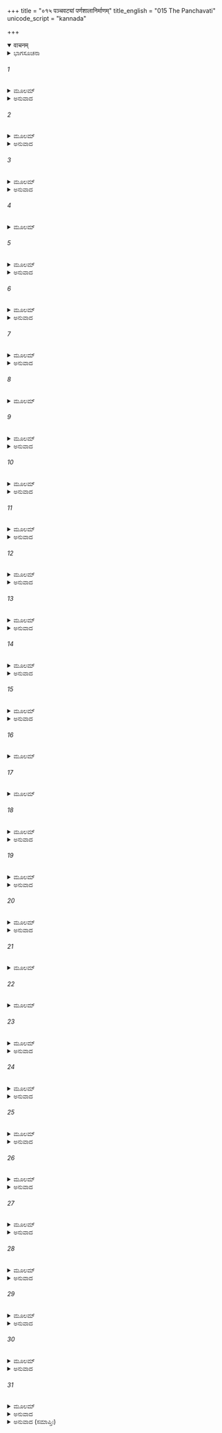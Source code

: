 +++
title = "०१५ पञ्चवट्यां पर्णशालानिर्माणम्"
title_english = "015 The Panchavati"
unicode_script = "kannada"

+++
<details open><summary>वाचनम्</summary>

<div class="audioEmbed"  caption="श्रीराम-हरिसीताराममूर्ति-घनपाठिभ्यां वचनम्" src="https://archive.org/download/Ramayana-recitation-Sriram-harisItArAmamUrti-Ghanapaati-v2/Kanda_3/Kanda_3_ARK-015-Panchavatyam_Parnashala_Nirmanam.mp3"></div>
</details>



<details><summary>ಭಾಗಸೂಚನಾ</summary>

ಪಂಚವಟಿಯ ರಮಣೀಯವಾದ ಪ್ರದೇಶವೊಂದರಲ್ಲಿ ಲಕ್ಷ್ಮಣನು ಶ್ರೀರಾಮನ ನಿರ್ದೇಶನದಂತೆ ಸುಂದರವಾದ ಪರ್ಣಶಾಲೆಯನ್ನು ನಿರ್ಮಿಸಿದುದು, ಅದರಲ್ಲಿ ಸೀತಾ-ರಾಮ-ಲಕ್ಷ್ಮಣರು ವಾಸಿಸಿದುದು
</details>

###### 1


<details><summary>ಮೂಲಮ್</summary>

ತತಃ ಪಂಚವಟೀಂ ಗತ್ವಾ ನಾನಾ ವ್ಯಾಳಮೃಗಾಯುತಾಮ್ ।  
ಉವಾಚ ಲಕ್ಷ್ಮಣಂ ರಾಮೋ ಭ್ರಾತರಂ ದೀಪ್ತತೇಜಸಮ್ ॥
</details>

<details><summary>ಅನುವಾದ</summary>

ನಾನಾ ಪ್ರಕಾರದ ಸರ್ಪಗಳು, ಹಿಂಸಕ ಜಂತುಗಳಿಂದ ಮತ್ತು ಮೃಗಗಳಿಂದ ತುಂಬಿದ ಪಂಚವಟಿಯನ್ನು ಸೇರಿ ಶ್ರೀರಾಮನು ಪ್ರದೀಪ್ತವಾದ ತೇಜಸ್ಸುಳ್ಳ ಲಕ್ಷ್ಮಣನಲ್ಲಿ ಹೇಳಿದನು.॥1॥
</details>

###### 2


<details><summary>ಮೂಲಮ್</summary>

ಆಗತಾಃ ಸ್ಮ ಯಥೋದ್ದಿಷ್ಟಂ ಯಂ ದೇಶಂ ಮುನಿರಬ್ರವೀತ್ ।  
ಅಯಂ ಪಂಚವಟೀದೇಶಃ ಸೌಮ್ಯ ಪುಷ್ಪಿತಕಾನನಃ ॥
</details>

<details><summary>ಅನುವಾದ</summary>

ಸೌಮ್ಯ! ಮುನಿವರ್ಯ ಅಗಸ್ತ್ಯರು ನಮಗೆ ಹೇಳಿದ ಸ್ಥಾನಕ್ಕೆ ನಾವು ಬಂದಂತಿದೆ. ಇದೇ ಪಂಚವಟಿಯ ಪ್ರದೇಶವಾಗಿದೆ. ಇಲ್ಲಿಯ ವನಪ್ರದೇಶವು ಪುಷ್ಪಗಳಿಂದ ಹೇಗೆ ಶೋಭಿಸುತ್ತಿದೆ ನೋಡು.॥2॥
</details>

###### 3


<details><summary>ಮೂಲಮ್</summary>

ಸರ್ವತಶ್ಚಾರ್ಯತಾಂ ದೃಷ್ಟಿಃ ಕಾನನೇ ನಿಪುಣೋ ಹ್ಯಸಿ ।  
ಆಶ್ರಮಃ ಕತರಸ್ಮಿನ್ನೋ ದೇಶೇ ಭವತಿ ಸಮ್ಮತಃ ॥
</details>

<details><summary>ಅನುವಾದ</summary>

ಲಕ್ಷ್ಮಣ! ನೀನು ಈ ವನದಲ್ಲಿ ಸುತ್ತಲು ಕಣ್ಣಾಡಿಸು. ಯಾವ ಸ್ಥಾನದಲ್ಲಿ ಆಶ್ರಮವನ್ನು ರಚಿಸುವುದು ನಮಗೆ ಒಳ್ಳೆಯದಾಗಬಹುದು ಎಂದು ನಿಶ್ಚಯಿಸು. ನೀನು ಈ ಕಾರ್ಯದಲ್ಲಿ ನಿಪುಣನಾಗಿರುವೆ.॥3॥
</details>

###### 4


<details><summary>ಮೂಲಮ್</summary>

ರಮತೇ ಯತ್ರ ವೈದೇಹೀ ತ್ವಮಹಂ ಚೈವ ಲಕ್ಷ್ಮಣ ।  
ತಾದೃಶೋ ದೃಶ್ಯತಾಂ ದೇಶಃ ಸಂನಿಕೃಷ್ಟಜಲಾಶಯಃ॥
</details>

###### 5


<details><summary>ಮೂಲಮ್</summary>

ವನರಾಮಣ್ಯಕಂ ಯತ್ರ ಜಲರಾಮಣ್ಯಕಂ ತಥಾ ।  
ಸಂನಿಕೃಷ್ಟಂ ಚ ಯಸ್ಮಿಂಸ್ತು ಪಮಿತ್ಪುಷ್ಪಕುಶೋದಕಮ್ ॥
</details>

<details><summary>ಅನುವಾದ</summary>

ಜಲಾಶಯವು ಹತ್ತಿರ ಇರುವುದೋ, ವಿದೇಹಕುಮಾರಿ ಸೀತೆಯು ಮನಸ್ಸಿಗೆ ಹರ್ಷವಾಗಬಹುದೋ, ನೀನು ಮತ್ತು ನಾನು ಸಂತೋಷವಾಗಿ ಇರಬಲ್ಲೆವೋ, ವನ ಮತ್ತು ಜಲ ಎರಡರ ದಶ್ಯವು ರಮಣೀಯವಾಗಿರುವುದೋ, ಹತ್ತಿರದಲ್ಲೇ ಸಮಿಧೆ, ಹೂವು, ಕುಶ, ಜಲ ಇವುಗಳ ಸೌಲಭ್ಯವಿರುವುದೋ ಅಂತಹ ಸ್ಥಾನವನ್ನು ಹುಡುಕು.॥4-5॥
</details>

###### 6


<details><summary>ಮೂಲಮ್</summary>

ಏವಮುಕ್ತಸ್ತು ರಾಮೇಣ ಲಕ್ಷ್ಮಣಃ ಸಂಯುತಾಂಜಲಿಃ ।  
ಸೀತಾಸಮಕ್ಷಂ ಕಾಕುತ್ಸ್ಥಮಿದಂ ವಚನಮಬ್ರವೀತ್ ॥
</details>

<details><summary>ಅನುವಾದ</summary>

ಶ್ರೀರಾಮಚಂದ್ರನು ಹೀಗೆ ಹೇಳಿದಾಗ ಲಕ್ಷ್ಮಣನು ಕೈಗಳನ್ನು ಮುಗಿದುಕೊಂಡು, ಸೀತೆಯ ಎದುರಿಗೇ ಕಾಕುತ್ಸ್ಥ ಕುಲಭೂಷಣ ಶ್ರೀರಾಮನಲ್ಲಿ ಹೀಗೆ ಹೇಳಿದನು -॥6॥
</details>

###### 7


<details><summary>ಮೂಲಮ್</summary>

ಪರವಾನಸ್ಮಿ ಕಾಕುತ್ಸ್ಥ ತ್ವಯಿ ವರ್ಷಶತಂ ಸ್ಥಿತೇ ।  
ಸ್ವಯಂ ತು ರುಚಿರೇ ದೇಶೇ ಕ್ರಿಯತಾಮಿತಿ ಮಾಂ ವದ ॥
</details>

<details><summary>ಅನುವಾದ</summary>

ಕಾಕುತ್ಸ್ಥನೇ! ನೀನು ಇರುವಾಗ ನಾನು ಸದಾ ಪರಾಧೀನನೇ ಆಗಿರುವೆನು. ನಾನು ನೂರಾರು ಅಥವಾ ಅನಂತವರ್ಷಗಳವರೆಗೆ ನಿನ್ನ ಆಜ್ಞೆಗೆ ಅಧೀನನಾಗಿಯೇ ಇರುವೆನು. ಆದ್ದರಿಂದ ನೀನು ಸ್ವತಃ ನೋಡಿಯೇ ನಿನಗೆ ಸುಂದರ ಅನಿಸುವಲ್ಲಿ ಆಶ್ರಮವನ್ನು ರಚಿಸಲು ಆಜ್ಞಾಪಿಸು - ‘ನೀನು ಇಂತಹ ಸ್ಥಾನದಲ್ಲಿ ಆಶ್ರಮವನ್ನು ರಚಿಸು’ ಎಂದು ಅಪ್ಪಣೆ ಮಾಡು.॥7॥
</details>

###### 8


<details><summary>ಮೂಲಮ್</summary>

ಸುಪ್ರೀತಸ್ತೇನ ವಾಕ್ಯೇನ ಲಕ್ಷ್ಮಣಸ್ಯ ಮಹಾದ್ಯುತಿಃ ।  
ವಿಮೃಶನ್ರೋಚಯಾಮಾಸ ದೇಶಂ ಸರ್ವಗುಣಾನ್ವಿತಮ್ ॥
</details>

###### 9


<details><summary>ಮೂಲಮ್</summary>

ಸ ತಂ ರುಚಿರಮಾಕ್ರಮ್ಯ ದೇಶಮಾಶ್ರಮಕರ್ಮಣಿ ।  
ಹಸ್ತೇ ಗೃಹೀತ್ವಾ ಹಸ್ತೇನ ರಾಮಃ ಸೌಮಿತ್ರಿಮಬ್ರವೀತ್ ॥
</details>

<details><summary>ಅನುವಾದ</summary>

ಲಕ್ಷ್ಮಣನ ಈ ವಚನದಿಂದ ಅತ್ಯಂತ ತೇಜಸ್ವೀ ಭಗವಾನ್ ಶ್ರೀರಾಮನಿಗೆ ಬಹಳ ಪ್ರಸನ್ನತೆ ಉಂಟಾಯಿತು. ಅವನು ಸ್ವತಃ ಯೋಚಿಸಿ ವಿಚಾರ ಮಾಡಿ ಎಲ್ಲ ಪ್ರಕಾರದಿಂದ ಉತ್ತಮ ಗುಣಗಳಿಂದ ಸಂಪನ್ನ ಮತ್ತು ಆಶ್ರಮ ರಚಿಸಲು ಯೋಗ್ಯವಾದ ಒಂದು ಸ್ಥಾನವನ್ನು ಗುರುತಿಸಿದನು. ಆ ಸುಂದರ ಸ್ಥಾನಕ್ಕೆ ಬಂದು ಶ್ರೀರಾಮನು ಲಕ್ಷ್ಮಣನ ಕೈ ಹಿಡಿದುಕೊಂಡು ಹೇಳಿದನು.॥8-9॥
</details>

###### 10


<details><summary>ಮೂಲಮ್</summary>

ಅಯಂ ದೇಶಃ ಸಮಃ ಶ್ರೀಮಾನ್ ಪುಷ್ಪಿ ತೈಸ್ತರುಭಿರ್ವೃತಃ ।  
ಇಹಾಶ್ರಮಪದಂ ರಮ್ಯಂ ಯಥಾವತ್ಕರ್ತುಮರ್ಹಸಿ ॥
</details>

<details><summary>ಅನುವಾದ</summary>

ಸುಮಿತ್ರಾನಂದನ! ಈ ಸ್ಥಾನವು ಸಮತಟ್ಟವಾಗಿದ್ದು, ಸುಂದರವಾಗಿದೆ. ಹೂವುಗಳಿಂದ ಕೂಡಿದ ವೃಕ್ಷಗಳಿಂದ ಸುತ್ತುವರಿದಿದೆ. ನೀನು ಇದೇ ಸ್ಥಾನದಲ್ಲಿ ಯಥೋಚಿತವಾಗಿ ಒಂದು ರಮಣೀಯ ಆಶ್ರಮವನ್ನು ರಚಿಸು.॥10॥
</details>

###### 11


<details><summary>ಮೂಲಮ್</summary>

ಇಯಮಾದಿತ್ಯ ಸಂಕಾಶೈಃ ಪದ್ಮೈಃ ಸುರಭಿಗಂಧಿಭಿಃ ।  
ಅದೂರೇ ದೃಶ್ಯತೇ ರಮ್ಯಾ ಪದ್ಮಿನೀ ಪದ್ಮಶೋಭಿತಾ ॥
</details>

<details><summary>ಅನುವಾದ</summary>

ಇಲ್ಲಿ ಬಳಿಯಲ್ಲೇ ಸೂರ್ಯನಂತೆ ಉಜ್ವಲಕಾಂತಿಯುಳ್ಳ ಮನೋರಮ ಸುಗಂಧಿತ ಕಮಲಗಳಿಂದ ರಮಣೀಯವಾಗಿ ಕಾಣುವ ಹಾಗೂ ಪದ್ಮಗಳ ಶೋಭೆಯಿಂದ ಸಂಪನ್ನ ಪುಷ್ಕರಿಣಿ ಕಂಡು ಬರುತ್ತದೆ.॥11॥
</details>

###### 12


<details><summary>ಮೂಲಮ್</summary>

ಯಥಾಖ್ಯಾತಮಗಸ್ತ್ಯೇನ ಮುನಿನಾ ಭಾವಿತಾತ್ಮನಾ ।  
ಇಯಂ ಗೋದಾವರೀ ರಮ್ಯಾ ಪುಷ್ಪಿತೈಸ್ತರುರ್ಭಿರ್ವೃತಾ ॥
</details>

<details><summary>ಅನುವಾದ</summary>

ಪವಿತ್ರ ಅಂತಃಕರಣವುಳ್ಳ ಅಗಸ್ತ್ಯಮುನಿಗಳು ಯಾವುದರ ವಿಷಯದಲ್ಲಿ ಹೇಳಿದ್ದರೋ ಆ ವಿಕಸಿತ ವೃಕ್ಷಾವಲಿಗಳಿಂದ ಆವರಿಸಿದ ರಮಣೀಯ ಗೋದಾವರೀ ನದಿಯು ಇಲ್ಲೇ ಇದೆ.॥12॥
</details>

###### 13


<details><summary>ಮೂಲಮ್</summary>

ಹಂಸಕಾರಂಡವಾಕೀರ್ಣಾ ಚಕ್ರವಾಕೋಪಶೋಭಿತಾ ।  
ನಾತಿದೂರೇ ನ ಚಾಸನ್ನೇ ಮೃಗಯೂಥನಿಪೀಡಿತಾ ॥
</details>

<details><summary>ಅನುವಾದ</summary>

ಇದರಲ್ಲಿ ಹಂಸ-ಕಾರಂಡವ ಮೊದಲಾದ ನೀರುಹಕ್ಕಿಗಳು ವಿಚರಿಸುತ್ತಿವೆ. ಚಕ್ರವಾಕಗಳು ಇದರ ಶೋಭೆಯನ್ನು ಹೆಚ್ಚಿಸಿವೆ. ನೀರು ಕುಡಿಯಲು ಬಂದ ಜಿಂಕೆಗಳ ಗುಂಪು ಇದರ ತೀರದಲ್ಲಿ ಆವರಿಸಿದೆ. ಈ ನದಿಯು ಈ ಸ್ಥಾನದಿಂದ ಹೆಚ್ಚು ದೂರವಿರದೆ ಬಹಳ ಹತ್ತಿರದಲ್ಲೇ ಇದೆ.॥13॥
</details>

###### 14


<details><summary>ಮೂಲಮ್</summary>

ಮಯೂರನಾದಿತಾ ರಮ್ಯಾಃ ಪ್ರಾಂಶವೋ ಬಹುಕಂದರಾಃ ।  
ದೃಶ್ಯಂತೇ ಗಿರಿಯಃ ಸೌಮ್ಯ ಫುಲ್ಲೈಸ್ತರುಭಿರಾವೃತಾಃ ॥
</details>

<details><summary>ಅನುವಾದ</summary>

ಸೌಮ್ಯ! ಇಲ್ಲಿ ಅನೇಕ ಗುಹೆಗಳಿಂದ ಕೂಡಿದ ಎತ್ತರವಾದ ಪರ್ವತಗಳು ಕಂಡುಬರುತ್ತಿವೆ. ಇಲ್ಲಿ ನವಿಲುಗಳ ನಿನಾದವು ಪ್ರತಿಧ್ವನಿತವಾಗಿದೆ. ಈ ರಮಣೀಯ ಪರ್ವತಗಳು ವಿಕಸಿತ ವೃಕ್ಷಗಳಿಂದ ತುಂಬಿವೆ.॥14॥
</details>

###### 15


<details><summary>ಮೂಲಮ್</summary>

ಸೌವರ್ಣೈ ರಾಜತೈಸ್ತಾಮ್ರೈರ್ದೇಶೇ ದೇಶೇ ತಥಾ ಶುಭೈಃ ।  
ಗವಾಕ್ಷಿತಾ ಇವಾಭಾಂತಿ ಗಜಾಃ ಪರಮಭಕ್ತಿಭಿಃ ॥
</details>

<details><summary>ಅನುವಾದ</summary>

ಅಲ್ಲಲ್ಲಿ ಚಿನ್ನ, ಬೆಳ್ಳಿ, ತಾಮ್ರದಂತೆ ಬಣ್ಣದ ಸುಂದರ ಗೈರಿಕ ಧಾತುಗಳಿಂದ ಕೂಡಿದ ಪರ್ವತಗಳು ರೇಖಾ ವಿನ್ಯಾಸಗಳಿಂದ ಕಿಟಕಿಯ ರೂಪದಲ್ಲಿ ಚಿತ್ರಿತವಾಗಿರುವ ಆನೆಗಳಂತೆಯೇ ಕಾಣುತ್ತಿವೆ.॥15॥
</details>

###### 16


<details><summary>ಮೂಲಮ್</summary>

ಸಾಲೈ ಸ್ತಾಲೈಸ್ತಮಾಲೈಶ್ಚ ಖರ್ಜೂರೈಃ ಪನಸೈರ್ದ್ರುಮೈಃ ।  
ನೀವಾರೈಸ್ತಿನಿಶೈಶ್ಚೈವ  ಪುಂನಾಗೈಶ್ಚೋಪಶೋಭಿತಾಃ ॥
</details>

###### 17


<details><summary>ಮೂಲಮ್</summary>

ಚೂತೈರಶೋಕೈಸ್ತಿಲಕೈಃ ಕೇತಕೈರಪಿ ಚಂಪಕೈಃ ।  
ಪುಷ್ಪಗುಲ್ಮಲತೋಪೇತೈಸ್ತೈಸ್ತೈಸ್ತರುಭಿರಾವೃತಾಃ ॥
</details>

###### 18


<details><summary>ಮೂಲಮ್</summary>

ಸ್ಯಂದನೈಶ್ಚ ನಂದನೈರ್ನೀಪೈಃ  ಪರ್ಣಾಸೈರ್ಲಕುಚೈರಪಿ ।  
ಧವಾಶ್ವಕರ್ಣಖದಿರೈಃ ಶಮೀಕಿಂಶುಕಪಾಟಲೈಃ ॥
</details>

<details><summary>ಅನುವಾದ</summary>

ಹೂವುಗಳಿಂದ, ಪೊದೆಗಳಿಂದ, ಲತೆಗಳಿಂದ ಕೂಡಿದ ಸಾಲ, ತಾಲ, ತಮಾಲ, ಖರ್ಜೂರ, ಹಲಸು, ಹುಣಸೆ, ನೆಮ್ಮಿ, ಪುನ್ನಾಗ, ಆಮ್ರ, ಅಶೋಕ, ತಿಲಕ, ಕೇದಗೆ, ಸಂಪಿಗೆ, ಸ್ಯಂದನ, ಚಂದನ, ಕದಂಬ, ಈಚಲ, ಲಕುಚ, ಧವ, ಅಶ್ವಕರ್ಣ, ಮತ್ತಿ, ಕಗ್ಗಲಿ, ಶಮಿ, ಪಾಲಾಶ, ಪಾದರೀ, ಮೊದಲಾದ ವೃಕ್ಷಗಳಿಂದ ಸಮಾವೃತವಾದ ಪರ್ವತವು ಬಹಳ ಶೋಭಿಸುತ್ತಿದೆ.॥16-18॥
</details>

###### 19


<details><summary>ಮೂಲಮ್</summary>

ಇದಂ ಪುಣ್ಯಮಿದಂ ರಮ್ಯಮಿದಂ ಬಹುಮೃಗದ್ವಿಜಮ್ ।  
ಇಹ ವತ್ಸ್ಯಾಮ ಸೌಮಿತ್ರೇ ಸಾರ್ಧಮೇತೇನ ಪಕ್ಷಿಣಾ ॥
</details>

<details><summary>ಅನುವಾದ</summary>

ಸುಮಿತ್ರಾನಂದನ! ಇದು ಅತ್ಯಂತ ಪವಿತ್ರ ಮತ್ತು ಬಹಳ ರಮಣೀಯ ಸ್ಥಾನವಾಗಿದೆ, ಇಲ್ಲಿ ಅನೇಕ ಪಶು-ಪಕ್ಷಿ ವಾಸಿಸುತ್ತಿವೆ. ನಾವೂ ಕೂಡ ಇಲ್ಲೇ ಈ ಪಕ್ಷಿರಾಜ ಜಟಾಯುವಿನೊಂದಿಗೆ ಇರುವಾ.॥19॥
</details>

###### 20


<details><summary>ಮೂಲಮ್</summary>

ಏವಮುಕ್ತಸ್ತು ರಾಮೇಣ ಲಕ್ಷ್ಮಣಃ ಪರವೀರಹಾ ।  
ಅಚಿರೇಣಾಶ್ರಮಂ ಭ್ರಾತುಶ್ಚಕಾರ ಸುಮಹಾಬಲಃ ॥
</details>

<details><summary>ಅನುವಾದ</summary>

ಶ್ರೀರಾಮನು ಹೀಗೆ ಹೇಳಿದಾಗ ಶತ್ರುವೀರರ ಸಂಹಾರ ಮಾಡುವ ಮಹಾಬಲೀ ಲಕ್ಷ್ಮಣನು ಅಣ್ಣನಿಗಾಗಿ ಶೀಘ್ರದಲ್ಲೇ ಆಶ್ರಮವನ್ನು ಕಟ್ಟಿ ಸಿದ್ಧಪಡಿಸಿದನು.॥20॥
</details>

###### 21


<details><summary>ಮೂಲಮ್</summary>

ಪರ್ಣಶಾಲಾಂ ಸುವಿಪುಲಾಂ ತತ್ರ ಸಂಘಾತಮೃತ್ತಿಕಾಮ್ ।  
ಸುಸ್ತಂಭಾಂ ಮಸ್ಕರೈರ್ದೀರ್ಘೈಃ ಕೃತವಂಶಾಂ ಸುಶೋಭನಾಮ್ ॥
</details>

###### 22


<details><summary>ಮೂಲಮ್</summary>

ಶಮೀಶಾಖಾಭಿರಾಸ್ತೀರ್ಯ ದೃಢಪಾಶಾವಪಾಶಿತಾಮ್ ।  
ಕುಶಕಾಶಶರೈಃ ಪರ್ಣೌಃ ಸುಪರಿಚ್ಛಾದಿತಾಂ ತಥಾ ॥
</details>

###### 23


<details><summary>ಮೂಲಮ್</summary>

ಸಮೀಕೃತತಲಾಂ ರಮ್ಯಾಂ ಚಕಾರ ಸುಮಹಾಬಲಃ ।  
ನಿವಾಸಂ ರಾಘವಸ್ಯಾರ್ಥೇ ಪ್ರೇಕ್ಷಣೀಯಮನುತ್ತಮಮ್ ॥
</details>

<details><summary>ಅನುವಾದ</summary>

ಆ ಆಶ್ರಮವು ಒಂದು ಅತ್ಯಂತ ವಿಸ್ತೃತ ಪರ್ಣಶಾಲೆಯಂತೆ ಮಾಡಲಾಗಿತ್ತು. ಮಹಾಬಲಿ ಲಕ್ಷ್ಮಣನು ಮೊದಲಿಗೆ ಮಣ್ಣು ಅಗೆದು ಗೊಡೆ ನಿಲ್ಲಿಸಿದನು. ಮತ್ತೆ ಅದರಲ್ಲಿ ಸುಂದರ, ಸುದೃಢ, ಕಂಬಗಳನ್ನು ನೆಟ್ಟನು. ಕಂಬಗಳ ಮೇಲೆ ದೊಡ್ಡ ದೊಡ್ಡ ಬಿದಿರುಗಳನ್ನು ಇರಿಸಿದನು. ಬಿದಿರುಗಳನ್ನು ಇಟ್ಟಾಗ ಆ ಕುಟಿಯು ಬಹಳ ಸುಂದರವಾಗಿ ಕಾಣತೊಡಗಿತು. ಮತ್ತೆ ಆ ಬಿದಿರುಗಳ ಮೇಲೆ ಶಮಿಯ ರೆಂಬೆಗಳನ್ನು ಇರಿಸಿದನು ಹಾಗೂ ಗಟ್ಟಿಯಾದ ಬಳ್ಳಿಗಳಿಂದ ಬಿಗಿಯಾಗಿ ಕಟ್ಟಿದನು. ಅನಂತರ ಮೇಲೆ ಕುಶ, ಕಾಸ ಹುಲ್ಲನ್ನು ಮತ್ತು ಎಲೆಗಳಿಂದ ಮೇಲ್ಛಾವಣಿಯನ್ನು ಪರ್ಣಶಾಲೆಯಂತೆ ಹೊದಿಸಿದನು. ನೆಲವನ್ನು ಸರಿಮಾಡಿ ಕುಟೀರವನ್ನು ರಮಣೀಯವಾಗಿಸಿದನು. ಈ ಪ್ರಕಾರ ಲಕ್ಷ್ಮಣನು ಶ್ರೀರಾಮಚಂದ್ರನಿಗಾಗಿ ಪರಮೋತ್ತಮವಾಗಿ ನೋಡಲು ಯೋಗ್ಯವಾದ ನಿವಾಸಗೃಹವನ್ನು ನಿರ್ಮಿಸಿದನು.॥21-23॥
</details>

###### 24


<details><summary>ಮೂಲಮ್</summary>

ಸ ಗತ್ವಾ ಲಕ್ಷ್ಮಣಃ ಶ್ರೀಮಾನ್ ನದೀಂ ಗೋದಾವರೀಂ ತದಾ ।  
ಸ್ನಾತ್ವಾ ಪದ್ಮಾನಿ ಚಾದಾಯ ಸಫಲಃ ಪುನರಾಗತಃ ॥
</details>

<details><summary>ಅನುವಾದ</summary>

ಅದನ್ನು ಸಿದ್ಧಗೊಳಿಸಿ ಶ್ರೀವಾನ್ ಲಕ್ಷ್ಮಣನು ಗೋದಾವರೀ ನದಿಗೆ ಹೋಗಿ ತತ್ಕಾಲ ಸ್ನಾನ ಮಾಡಿ ಕಮಲದ ಹೂವು ಮತ್ತು ಎಲೆಗಳನ್ನು ತೆಗೆದುಕೊಂಡು ಮರಳಿ ಬಂದನು.॥24॥
</details>

###### 25


<details><summary>ಮೂಲಮ್</summary>

ತತಃ ಪುಷ್ಪಬಲಿಂ ಕೃತ್ವಾಶಾಂತಿಂ ಚ ಸ ಯಥಾವಿಧಿ ।  
ದರ್ಶಯಾಮಾಸ ರಾಮಾಯ ತದಾಶ್ರಮಪದಂ ಕೃತಮ್ ॥
</details>

<details><summary>ಅನುವಾದ</summary>

ಅನಂತರ ಶಾಸ್ತ್ರೀಯ ವಿಧಿಗನುಸಾರ ದೇವತೆಗಳಿಗೆ ಹೂವುಗಳಿಂದ ಬಲಿ (ಪೂಜೆ)ಯನ್ನು ಅರ್ಪಿಸಿದನು. ಹಾಗೂ ವಾಸ್ತುಶಾಂತಿ ಮಾಡಿ ಅವನು ಕಟ್ಟಿದ ಆಶ್ರಮವನ್ನು ಶ್ರೀರಾಮನಿಗೆ ತೋರಿಸಿದನು.॥25॥
</details>

###### 26


<details><summary>ಮೂಲಮ್</summary>

ಸ ತಂ ದೃಷ್ಟ್ವಾ ಕೃತಂ ಸೌಮ್ಯಮಾಶ್ರಮಂ ಸಹ ಸೀತಯಾ ।  
ರಾಘವಃ ಪರ್ಣಶಾಲಾಯಾಂ ಹರ್ಷಮಾಹಾರಯತ್ಪರಮ್ ॥
</details>

<details><summary>ಅನುವಾದ</summary>

ಭಗವಾನ್ ಶ್ರೀರಾಮನು ಸೀತೆಯೊಂದಿಗೆ ಆ ಹೊಸದಾಗಿ ನಿರ್ಮಿಸಿದ ಸುಂದರ ಆಶ್ರಮವನ್ನು ನೋಡಿ ಬಹಳ ಪ್ರಸನ್ನನಾಗಿ, ಸ್ವಲ್ಪ ಹೊತ್ತು ಅದರೊಳಗೆ ನಿಂತುಕೊಂಡನು.॥26॥
</details>

###### 27


<details><summary>ಮೂಲಮ್</summary>

ಸುಸಂಹೃಷ್ಟಃ ಪರಿಷ್ವಜ್ಯ ಬಾಹುಭ್ಯಾಂ ಲಕ್ಷ್ಮಣಂ ತದಾ ।  
ಅತಿಸ್ನಿಗ್ಧಂ ಚ ಗಾಢಂ ಚ ವಚನಂ ಚೇದಮಬ್ರವೀತ್ ॥
</details>

<details><summary>ಅನುವಾದ</summary>

ಅನಂತರ ಅತ್ಯಂತ ಹರ್ಷಿತನಾಗಿ ಲಕ್ಷ್ಮಣನನ್ನು ಬರಸೆಳೆದುಕೊಂಡು ಬಿಗಿದಪ್ಪಿಕೊಂಡು ಬಹಳ ಸ್ನೇಹದಿಂದ ಇಂತೆಂದನು.॥27॥
</details>

###### 28


<details><summary>ಮೂಲಮ್</summary>

ಪ್ರೀತೋಽಸ್ಮಿ ತೇ ಮಹತ್ಕರ್ಮ ತ್ವಯಾ ಕೃತಮಿದಂ ಪ್ರಭೋ ।  
ಪ್ರದೇಯೋ ಯನ್ನಿಮಿತ್ತಂ ತೇ ಪರಿಷ್ವಂಗೋ ಮಯಾ ಕೃತಃ ॥
</details>

<details><summary>ಅನುವಾದ</summary>

ಸಾಮರ್ಥ್ಯಶಾಲೀ ಲಕ್ಷ್ಮಣ! ನಾನು ನಿನ್ನ ಮೇಲೆ ಬಹಳ ಪ್ರಸನ್ನನಾಗಿದ್ದೇನೆ. ನೀನು ಈ ಮಹತ್ಕಾರ್ಯವನ್ನು ಮಾಡಿರುವೆ. ಅದಕ್ಕಾಗಿ ಬೇರೆ ಯಾವುದೇ ಸರಿಯಾದ ಪುರಸ್ಕಾರ ಇಲ್ಲದಿರುವುದರಿಂದ ನಾನು ನಿನ್ನನ್ನು ಬಿಗಿಯಾದ ಆಲಿಂಗನವನ್ನು ಕರುಣಿಸಿರುವೆನು.॥28॥
</details>

###### 29


<details><summary>ಮೂಲಮ್</summary>

ಭಾವಜ್ಞೇನ ಕೃತಜ್ಞೇನ  ಧರ್ಮಜ್ಞೇನ ಚ ಲಕ್ಷ್ಮಣ ।  
ತ್ವಯಾ ಪುತ್ರೇಣ ಧರ್ಮಾತ್ಮಾ ನ ಸಂವೃತ್ತಃ ಪಿತಾ ಮಮ ॥
</details>

<details><summary>ಅನುವಾದ</summary>

ಲಕ್ಷ್ಮಣ! ನೀನು ನನ್ನ ಮನೋಭಾವವನ್ನು ತತ್ಕಾಲ ತಿಳಿಯುವವನಾಗಿರುವೆ, ಕೃತಜ್ಞ ಮತ್ತು ಧರ್ಮಜ್ಞನಾಗಿರುವೆ. ನಿನ್ನಂತಹ ಪುತ್ರನಿಂದಾಗಿ ನನ್ನ ಧರ್ಮಾತ್ಮ ತಂದೆಯು ಇನ್ನೂ ಸತ್ತಿಲ್ಲ-ನಿನ್ನ ರೂಪದಲ್ಲಿ ಅವರು ಈಗಲೂ ಜೀವಂತವಾಗಿದ್ದಾರೆ.॥29॥
</details>

###### 30


<details><summary>ಮೂಲಮ್</summary>

ಏವಂ ಲಕ್ಷ್ಮಣ ಮುಕ್ತ್ವಾ ತು ರಾಘವೋ ಲಕ್ಷ್ಮಿವರ್ಧನಃ ।  
ತಸ್ಮಿನ್ದೇಶೇ ಬಹುಲೇ ನ್ಯವಸತ್ ಸ ಸುಖಂ ಸುಖೀ ॥
</details>

<details><summary>ಅನುವಾದ</summary>

ಲಕ್ಷ್ಮಣನಲ್ಲಿ ಹೀಗೆ ಹೇಳಿ ತನ್ನ ಶೋಭೆಯನ್ನು ವಿಸ್ತರಿಸುವ ಸುಖೀ ಶ್ರೀರಾಮಚಂದ್ರನು ಸಾಕಷ್ಟು ಫಲಗಳಿಂದ ಸಂಪನ್ನವಾದ ಆ ಪಂಚವಟೀ ಪ್ರದೇಶದಲ್ಲಿ ಎಲ್ಲರೊಂದಿಗೆ ಸುಖವಾಗಿ ಇರತೊಡಗಿದನು.॥30॥
</details>

###### 31


<details><summary>ಮೂಲಮ್</summary>

ಕಂಚಿತ್ಕಾಲಂ ಸ ಧರ್ಮಾತ್ಮಾ ಸೀತಯಾ ಲಕ್ಷ್ಮಣೇನ ಚ ।  
ಅನ್ವಾಸ್ಯಮಾನೋ ನ್ಯವಸತ್ಸ್ವರ್ಗಲೋಕೇ ಯಥಾಮರಃ ॥
</details>

<details><summary>ಅನುವಾದ</summary>

ಸೀತೆ ಮತ್ತು ಲಕ್ಷ್ಮಣರಿಂದ ಸೇವಿತನಾಗಿ ಧರ್ಮಾತ್ಮಾ ಶ್ರೀರಾಮನು ಕೆಲವುಕಾಲ ಅಲ್ಲಿ ಸ್ವರ್ಗಲೋಕದಲ್ಲಿ ದೇವತೆಗಳು ವಾಸಿಸುವಂತೆ ವಾಸಿಸಿದನು.॥31॥
</details>

<details><summary>ಅನುವಾದ (ಸಮಾಪ್ತಿಃ)</summary>

ಶ್ರೀ ವಾಲ್ಮೀಕಿವಿರಚಿತ ಆರ್ಷರಾಮಾಯಣ ಆದಿಕಾವ್ಯದ ಅರಣ್ಯಕಾಂಡದಲ್ಲಿ ಹದಿನೈದನೆಯ ಸರ್ಗ ಸಂಪೂರ್ಣವಾಯಿತು.॥15॥
</details>
